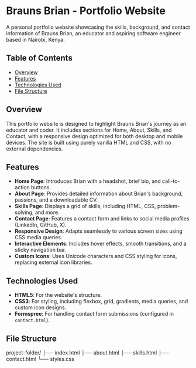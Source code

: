 # Brauns Brian - Portfolio Website

A personal portfolio website showcasing the skills, background, and contact information of Brauns Brian, an educator and aspiring software engineer based in Nairobi, Kenya.

## Table of Contents
- [Overview](#overview)
- [Features](#features)
- [Technologies Used](#technologies-used)
- [File Structure](#file-structure)

## Overview
This portfolio website is designed to highlight Brauns Brian's journey as an educator and coder. It includes sections for Home, About, Skills, and Contact, with a responsive design optimized for both desktop and mobile devices. The site is built using purely vanilla HTML and CSS, with no external dependencies.

## Features
- **Home Page**: Introduces Brian with a headshot, brief bio, and call-to-action buttons.
- **About Page**: Provides detailed information about Brian's background, passions, and a downloadable CV.
- **Skills Page**: Displays a grid of skills, including HTML, CSS, problem-solving, and more.
- **Contact Page**: Features a contact form and links to social media profiles (LinkedIn, GitHub, X).
- **Responsive Design**: Adapts seamlessly to various screen sizes using CSS media queries.
- **Interactive Elements**: Includes hover effects, smooth transitions, and a sticky navigation bar.
- **Custom Icons**: Uses Unicode characters and CSS styling for icons, replacing external icon libraries.

## Technologies Used
- **HTML5**: For the website's structure.
- **CSS3**: For styling, including flexbox, grid, gradients, media queries, and custom icon designs.
- **Formspree**: For handling contact form submissions (configured in `contact.html`).

## File Structure
project-folder/
├── index.html
├── about.html
├── skills.html
├── contact.html
└── styles.css
